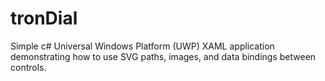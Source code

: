 # tronDial
Simple c# Universal Windows Platform (UWP) XAML application demonstrating how to use SVG paths, images, and data bindings between controls.
